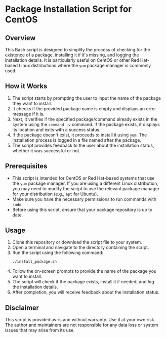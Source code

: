 # Package Installation Script for CentOS

## Overview
This Bash script is designed to simplify the process of checking for the existence of a package, installing it if it's missing, and logging the installation details. It is particularly useful on CentOS or other Red Hat-based Linux distributions where the `yum` package manager is commonly used.

## How it Works
1. The script starts by prompting the user to input the name of the package they want to install.
2. It checks if the provided package name is empty and displays an error message if it is.
3. Next, it verifies if the specified package/command already exists in the system using the `command -v` command. If the package exists, it displays its location and exits with a success status.
4. If the package doesn't exist, it proceeds to install it using `yum`. The installation process is logged in a file named after the package.
5. The script provides feedback to the user about the installation status, whether it was successful or not.

## Prerequisites
- This script is intended for CentOS or Red Hat-based systems that use the `yum` package manager. If you are using a different Linux distribution, you may need to modify the script to use the relevant package manager for your distribution (e.g., `apt` for Ubuntu).
- Make sure you have the necessary permissions to run commands with `sudo`.
- Before using this script, ensure that your package repository is up to date.

## Usage
1. Clone this repository or download the script file to your system.
2. Open a terminal and navigate to the directory containing the script.
3. Run the script using the following command:
   ```bash
   ./install_package.sh
4. Follow the on-screen prompts to provide the name of the package you want to install.
5. The script will check if the package exists, install it if needed, and log the installation details.
6. After completion, you will receive feedback about the installation status.

## Disclaimer

This script is provided as-is and without warranty. Use it at your own risk. The author and maintainers are not responsible for any data loss or system issues that may arise from its use.
